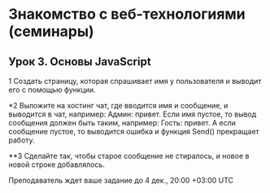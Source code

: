 # Знакомство с веб-технологиями (семинары)

## Урок 3. Основы JavaScript

1 Создать страницу, которая спрашивает имя у пользователя и выводит его с помощью функции.

*2 Выложите на хостинг чат, где вводится имя и сообщение, и выводится в чат, например: Админ: привет. Если имя пустое, то вывод сообщения должен быть таким, например: Гость: привет. А если сообщение пустое, то выводится ошибка и функция Send() прекращает работу.

**3 Сделайте так, чтобы старое сообщение не стиралось, и новое в новой строке добавлялось.

Преподаватель ждет ваше задание до 4 дек., 20:00 +03:00 UTC
